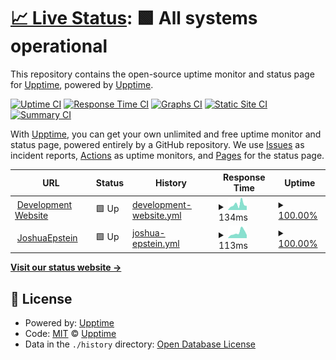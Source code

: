 # [📈 Live Status](https://githubstats.joshepstein.co.uk): <!--live status--> **🟩 All systems operational**

This repository contains the open-source uptime monitor and status page for [Upptime](https://upptime.js.org), powered by [Upptime](https://github.com/upptime/upptime).

[![Uptime CI](https://github.com/joshuaepstein/status/workflows/Uptime%20CI/badge.svg)](https://github.com/joshuaepstein/status/actions?query=workflow%3A%22Uptime+CI%22)
[![Response Time CI](https://github.com/joshuaepstein/status/workflows/Response%20Time%20CI/badge.svg)](https://github.com/joshuaepstein/status/actions?query=workflow%3A%22Response+Time+CI%22)
[![Graphs CI](https://github.com/joshuaepstein/status/workflows/Graphs%20CI/badge.svg)](https://github.com/joshuaepstein/status/actions?query=workflow%3A%22Graphs+CI%22)
[![Static Site CI](https://github.com/joshuaepstein/status/workflows/Static%20Site%20CI/badge.svg)](https://github.com/joshuaepstein/status/actions?query=workflow%3A%22Static+Site+CI%22)
[![Summary CI](https://github.com/joshuaepstein/status/workflows/Summary%20CI/badge.svg)](https://github.com/joshuaepstein/status/actions?query=workflow%3A%22Summary+CI%22)

With [Upptime](https://upptime.js.org), you can get your own unlimited and free uptime monitor and status page, powered entirely by a GitHub repository. We use [Issues](https://github.com/upptime/upptime/issues) as incident reports, [Actions](https://github.com/joshuaepstein/status/actions) as uptime monitors, and [Pages](https://githubstats.joshepstein.co.uk) for the status page.

<!--start: status pages-->
<!-- This summary is generated by Upptime (https://github.com/upptime/upptime) -->
<!-- Do not edit this manually, your changes will be overwritten -->
<!-- prettier-ignore -->
| URL | Status | History | Response Time | Uptime |
| --- | ------ | ------- | ------------- | ------ |
| <img alt="" src="https://dev.joshepstein.co.uk/img/favicon.png" height="13"> [Development Website](https://dev.joshepstein.co.uk) | 🟩 Up | [development-website.yml](https://github.com/joshuaepstein/status/commits/HEAD/history/development-website.yml) | <details><summary><img alt="Response time graph" src="./graphs/development-website/response-time-week.png" height="20"> 134ms</summary><br><a href="https://status.joshepstein.co.uk/history/development-website"><img alt="Response time 179" src="https://img.shields.io/endpoint?url=https%3A%2F%2Fraw.githubusercontent.com%2Fjoshuaepstein%2Fstatus%2FHEAD%2Fapi%2Fdevelopment-website%2Fresponse-time.json"></a><br><a href="https://status.joshepstein.co.uk/history/development-website"><img alt="24-hour response time 121" src="https://img.shields.io/endpoint?url=https%3A%2F%2Fraw.githubusercontent.com%2Fjoshuaepstein%2Fstatus%2FHEAD%2Fapi%2Fdevelopment-website%2Fresponse-time-day.json"></a><br><a href="https://status.joshepstein.co.uk/history/development-website"><img alt="7-day response time 134" src="https://img.shields.io/endpoint?url=https%3A%2F%2Fraw.githubusercontent.com%2Fjoshuaepstein%2Fstatus%2FHEAD%2Fapi%2Fdevelopment-website%2Fresponse-time-week.json"></a><br><a href="https://status.joshepstein.co.uk/history/development-website"><img alt="30-day response time 179" src="https://img.shields.io/endpoint?url=https%3A%2F%2Fraw.githubusercontent.com%2Fjoshuaepstein%2Fstatus%2FHEAD%2Fapi%2Fdevelopment-website%2Fresponse-time-month.json"></a><br><a href="https://status.joshepstein.co.uk/history/development-website"><img alt="1-year response time 179" src="https://img.shields.io/endpoint?url=https%3A%2F%2Fraw.githubusercontent.com%2Fjoshuaepstein%2Fstatus%2FHEAD%2Fapi%2Fdevelopment-website%2Fresponse-time-year.json"></a></details> | <details><summary><a href="https://status.joshepstein.co.uk/history/development-website">100.00%</a></summary><a href="https://status.joshepstein.co.uk/history/development-website"><img alt="All-time uptime 100.00%" src="https://img.shields.io/endpoint?url=https%3A%2F%2Fraw.githubusercontent.com%2Fjoshuaepstein%2Fstatus%2FHEAD%2Fapi%2Fdevelopment-website%2Fuptime.json"></a><br><a href="https://status.joshepstein.co.uk/history/development-website"><img alt="24-hour uptime 100.00%" src="https://img.shields.io/endpoint?url=https%3A%2F%2Fraw.githubusercontent.com%2Fjoshuaepstein%2Fstatus%2FHEAD%2Fapi%2Fdevelopment-website%2Fuptime-day.json"></a><br><a href="https://status.joshepstein.co.uk/history/development-website"><img alt="7-day uptime 100.00%" src="https://img.shields.io/endpoint?url=https%3A%2F%2Fraw.githubusercontent.com%2Fjoshuaepstein%2Fstatus%2FHEAD%2Fapi%2Fdevelopment-website%2Fuptime-week.json"></a><br><a href="https://status.joshepstein.co.uk/history/development-website"><img alt="30-day uptime 100.00%" src="https://img.shields.io/endpoint?url=https%3A%2F%2Fraw.githubusercontent.com%2Fjoshuaepstein%2Fstatus%2FHEAD%2Fapi%2Fdevelopment-website%2Fuptime-month.json"></a><br><a href="https://status.joshepstein.co.uk/history/development-website"><img alt="1-year uptime 100.00%" src="https://img.shields.io/endpoint?url=https%3A%2F%2Fraw.githubusercontent.com%2Fjoshuaepstein%2Fstatus%2FHEAD%2Fapi%2Fdevelopment-website%2Fuptime-year.json"></a></details>
| <img alt="" src="https://www.joshepstein.co.uk/img/white-logo.svg" height="13"> [JoshuaEpstein](https://joshepstein.co.uk) | 🟩 Up | [joshua-epstein.yml](https://github.com/joshuaepstein/status/commits/HEAD/history/joshua-epstein.yml) | <details><summary><img alt="Response time graph" src="./graphs/joshua-epstein/response-time-week.png" height="20"> 113ms</summary><br><a href="https://status.joshepstein.co.uk/history/joshua-epstein"><img alt="Response time 122" src="https://img.shields.io/endpoint?url=https%3A%2F%2Fraw.githubusercontent.com%2Fjoshuaepstein%2Fstatus%2FHEAD%2Fapi%2Fjoshua-epstein%2Fresponse-time.json"></a><br><a href="https://status.joshepstein.co.uk/history/joshua-epstein"><img alt="24-hour response time 114" src="https://img.shields.io/endpoint?url=https%3A%2F%2Fraw.githubusercontent.com%2Fjoshuaepstein%2Fstatus%2FHEAD%2Fapi%2Fjoshua-epstein%2Fresponse-time-day.json"></a><br><a href="https://status.joshepstein.co.uk/history/joshua-epstein"><img alt="7-day response time 113" src="https://img.shields.io/endpoint?url=https%3A%2F%2Fraw.githubusercontent.com%2Fjoshuaepstein%2Fstatus%2FHEAD%2Fapi%2Fjoshua-epstein%2Fresponse-time-week.json"></a><br><a href="https://status.joshepstein.co.uk/history/joshua-epstein"><img alt="30-day response time 122" src="https://img.shields.io/endpoint?url=https%3A%2F%2Fraw.githubusercontent.com%2Fjoshuaepstein%2Fstatus%2FHEAD%2Fapi%2Fjoshua-epstein%2Fresponse-time-month.json"></a><br><a href="https://status.joshepstein.co.uk/history/joshua-epstein"><img alt="1-year response time 122" src="https://img.shields.io/endpoint?url=https%3A%2F%2Fraw.githubusercontent.com%2Fjoshuaepstein%2Fstatus%2FHEAD%2Fapi%2Fjoshua-epstein%2Fresponse-time-year.json"></a></details> | <details><summary><a href="https://status.joshepstein.co.uk/history/joshua-epstein">100.00%</a></summary><a href="https://status.joshepstein.co.uk/history/joshua-epstein"><img alt="All-time uptime 100.00%" src="https://img.shields.io/endpoint?url=https%3A%2F%2Fraw.githubusercontent.com%2Fjoshuaepstein%2Fstatus%2FHEAD%2Fapi%2Fjoshua-epstein%2Fuptime.json"></a><br><a href="https://status.joshepstein.co.uk/history/joshua-epstein"><img alt="24-hour uptime 100.00%" src="https://img.shields.io/endpoint?url=https%3A%2F%2Fraw.githubusercontent.com%2Fjoshuaepstein%2Fstatus%2FHEAD%2Fapi%2Fjoshua-epstein%2Fuptime-day.json"></a><br><a href="https://status.joshepstein.co.uk/history/joshua-epstein"><img alt="7-day uptime 100.00%" src="https://img.shields.io/endpoint?url=https%3A%2F%2Fraw.githubusercontent.com%2Fjoshuaepstein%2Fstatus%2FHEAD%2Fapi%2Fjoshua-epstein%2Fuptime-week.json"></a><br><a href="https://status.joshepstein.co.uk/history/joshua-epstein"><img alt="30-day uptime 100.00%" src="https://img.shields.io/endpoint?url=https%3A%2F%2Fraw.githubusercontent.com%2Fjoshuaepstein%2Fstatus%2FHEAD%2Fapi%2Fjoshua-epstein%2Fuptime-month.json"></a><br><a href="https://status.joshepstein.co.uk/history/joshua-epstein"><img alt="1-year uptime 100.00%" src="https://img.shields.io/endpoint?url=https%3A%2F%2Fraw.githubusercontent.com%2Fjoshuaepstein%2Fstatus%2FHEAD%2Fapi%2Fjoshua-epstein%2Fuptime-year.json"></a></details>

<!--end: status pages-->

[**Visit our status website →**](https://githubstats.joshepstein.co.uk)

## 📄 License

- Powered by: [Upptime](https://github.com/upptime/upptime)
- Code: [MIT](./LICENSE) © [Upptime](https://upptime.js.org)
- Data in the `./history` directory: [Open Database License](https://opendatacommons.org/licenses/odbl/1-0/)
